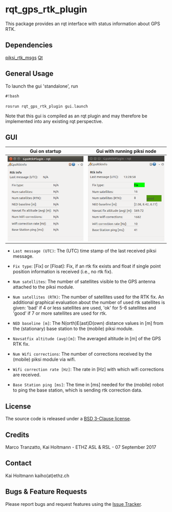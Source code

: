 rqt_gps_rtk_plugin
======

This package provides an rqt interface with status information about GPS RTK.

Dependencies
------
[piksi_rtk_msgs](https://github.com/ethz-asl/mav_rtk_gps/tree/master/piksi_rtk_msgs)
[Qt](https://wiki.qt.io/Install_Qt_5_on_Ubuntu)

General Usage
------
To launch the gui 'standalone', run
```
#!bash

rosrun rqt_gps_rtk_plugin gui.launch
```

Note that this gui is compiled as an rqt plugin and may therefore be implemented into any existing rqt perspective.

GUI
------
Gui on startup             |  Gui with running piksi node
:-------------------------:|:-------------------------:
![Gui on startup](https://github.com/ethz-asl/mav_rtk_gps/blob/a5fbdcdbca7cdc35833e33e94b635006998afc06/rqt_gps_rtk_plugin/gps_gui_startup.png?raw=true)  |  ![Gui with running node](https://github.com/ethz-asl/mav_rtk_gps/blob/a5fbdcdbca7cdc35833e33e94b635006998afc06/rqt_gps_rtk_plugin/gps_gui_running.png?raw=true)

- `Last message (UTC)`: The (UTC) time stamp of the last received piksi message.

- `Fix type`: [Fix] or [Float]: Fix, if an rtk fix exists and float if single point position information is received (i.e., no rtk fix).

- `Num satellites`: The number of satellites visible to the GPS antenna attached to the piksi module.

- `Num satellites (RTK)`: The number of satellites used for the RTK fix. An additional graphical evaluation about the number of used rtk satellites is given: 'bad' if 4 or less satellites are used, 'ok' for 5-6 satellites and 'good' if 7 or more satellites are used for rtk.

- `NED baseline [m]`: The N(orth)E(ast)D(own) distance values in [m] from the (stationary) base station to the (mobile) piksi module.

- `Navsatfix altitude (avg)[m]`: The averaged altitude in [m] of the GPS RTK fix.

- `Num Wifi corrections`: The number of corrections received by the (mobile) piksi module via wifi.

- `Wifi correction rate [Hz]`: The rate in [Hz] with which wifi corrections are received.

- `Base Station ping [ms]`: The time in [ms] needed for the (mobile) robot to ping the base station, which is sending rtk correction data.

License
-------
The source code is released under a [BSD 3-Clause license](https://github.com/ethz-asl/mav_rtk_gps/blob/master/LICENSE).

Credits
-------
Marco Tranzatto, Kai Holtmann - ETHZ ASL & RSL - 07 September 2017

Contact
-------
Kai Holtmann kaiho(at)ethz.ch


Bugs & Feature Requests
-------
Please report bugs and request features using the [Issue Tracker](https://github.com/ethz-asl/mav_rtk_gps/issues).
